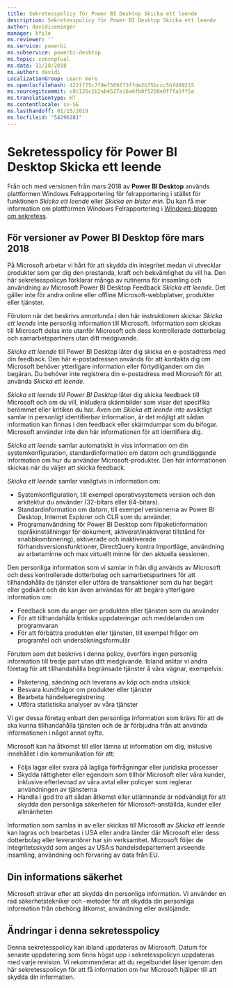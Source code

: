 ```yaml
---
title: Sekretesspolicy för Power BI Desktop Skicka ett leende
description: Sekretesspolicy för Power BI Desktop Skicka ett leende
author: davidiseminger
manager: kfile
ms.reviewer: ''
ms.service: powerbi
ms.subservice: powerbi-desktop
ms.topic: conceptual
ms.date: 11/28/2018
ms.author: davidi
LocalizationGroup: Learn more
ms.openlocfilehash: 422ff75c7f9ef569f73ffde2b75bccc5bfd89215
ms.sourcegitcommit: c8c126c1b2ab4527a16a4fb8f5208e0f7fa5ff5a
ms.translationtype: HT
ms.contentlocale: sv-SE
ms.lasthandoff: 01/15/2019
ms.locfileid: "54296281"
---
```

# <a name="power-bi-desktop-send-a-smile-privacy-statement"></a>Sekretesspolicy för Power BI Desktop Skicka ett leende

Från och med versionen från mars 2018 av **Power BI Desktop** används plattformen Windows Felrapportering för felrapportering i stället för funktionen *Skicka ett leende* eller *Skicka en bister min*. Du kan få mer information om plattformen Windows Felrapportering i [Windows-bloggen om sekretess](https://blogs.windows.com/windowsexperience/2018/01/24/microsoft-introduces-new-privacy-tools-ahead-of-data-privacy-day/). 

## <a name="for-versions-of-power-bi-desktop-prior-to-march-2018"></a>För versioner av Power BI Desktop före mars 2018

På Microsoft arbetar vi hårt för att skydda din integritet medan vi utvecklar produkter som ger dig den prestanda, kraft och bekvämlighet du vill ha. Den här sekretesspolicyn förklarar många av rutinerna för insamling och användning av Microsoft Power BI Desktop Feedback *Skicka ett leende*. Det gäller inte för andra online eller offline Microsoft-webbplatser, produkter eller tjänster.

Förutom när det beskrivs annorlunda i den här instruktionen skickar *Skicka ett leende* inte personlig information till Microsoft. Information som skickas till Microsoft delas inte utanför Microsoft och dess kontrollerade dotterbolag och samarbetspartners utan ditt medgivande.

*Skicka ett leende* till Power BI Desktop låter dig skicka en e-postadress med din feedback. Den här e-postadressen används för att kontakta dig om Microsoft behöver ytterligare information eller förtydliganden om din begäran. Du behöver inte registrera din e-postadress med Microsoft för att använda *Skicka ett leende*.

*Skicka ett leende till Power BI Desktop* låter dig skicka feedback till Microsoft och om du vill, inkludera skärmbilder som visar det specifika berömmet eller kritiken du har. Även om *Skicka ett leende* inte avsiktligt samlar in personligt identifierbar information, är det möjligt att sådan information kan finnas i den feedback eller skärmdumpar som du bifogar. Microsoft använder inte den här informationen för att identifiera dig.

*Skicka ett leende* samlar automatiskt in viss information om din systemkonfiguration, standardinformation om datorn och grundläggande information om hur du använder Microsoft-produkter. Den här informationen skickas när du väljer att skicka feedback.

*Skicka ett leende* samlar vanligtvis in information om:

* Systemkonfiguration, till exempel operativsystemets version och den arkitektur du använder (32-bitars eller 64-bitars).
* Standardinformation om datorn, till exempel versionerna av Power BI Desktop, Internet Explorer och CLR som du använder.
* Programanvändning för Power BI Desktop som filpaketinformation (språkinställningar för dokument, aktiverat/inaktiverat tillstånd för snabbkombinering), aktiverade och inaktiverade förhandsversionsfunktioner, DirectQuery kontra Importläge, användning av arbetsminne och max virtuellt minne för den aktuella sessionen.

Den personliga information som vi samlar in från dig används av Microsoft och dess kontrollerade dotterbolag och samarbetspartners för att tillhandahålla de tjänster eller utföra de transaktioner som du har begärt eller godkänt och de kan även användas för att begära ytterligare information om:

* Feedback som du anger om produkten eller tjänsten som du använder
* För att tillhandahålla kritiska uppdateringar och meddelanden om programvaran
* För att förbättra produkten eller tjänsten, till exempel frågor om programfel och undersökningsformulär

Förutom som det beskrivs i denna policy, överförs ingen personlig information till tredje part utan ditt medgivande. Ibland anlitar vi andra företag för att tillhandahålla begränsade tjänster å våra vägnar, exempelvis:

* Paketering, sändning och leverans av köp och andra utskick
* Besvara kundfrågor om produkter eller tjänster
* Bearbeta händelseregistrering
* Utföra statistiska analyser av våra tjänster

Vi ger dessa företag enbart den personliga information som krävs för att de ska kunna tillhandahålla tjänsten och de är förbjudna från att använda informationen i något annat syfte.

Microsoft kan ha åtkomst till eller lämna ut information om dig, inklusive innehållet i din kommunikation för att:

* Följa lagar eller svara på lagliga förfrågningar eller juridiska processer
* Skydda rättigheter eller egendom som tillhör Microsoft eller våra kunder, inklusive efterlevnad av våra avtal eller policyer som reglerar användningen av tjänsterna
* Handla i god tro att sådan åtkomst eller utlämnande är nödvändigt för att skydda den personliga säkerheten för Microsoft-anställda, kunder eller allmänheten

Information som samlas in av eller skickas till Microsoft av *Skicka ett leende* kan lagras och bearbetas i USA eller andra länder där Microsoft eller dess dotterbolag eller leverantörer har sin verksamhet. Microsoft följer de integritetsskydd som anges av USA:s handelsdepartement avseende insamling, användning och förvaring av data från EU.

## <a name="security-of-your-information"></a>Din informations säkerhet
Microsoft strävar efter att skydda din personliga information. Vi använder en rad säkerhetstekniker och -metoder för att skydda din personliga information från obehörig åtkomst, användning eller avslöjande.

## <a name="changes-to-this-privacy-statement"></a>Ändringar i denna sekretesspolicy
Denna sekretesspolicy kan ibland uppdateras av Microsoft. Datum för senaste uppdatering som finns högst upp i sekretesspolicyn uppdateras med varje revision. Vi rekommenderar att du regelbundet läser igenom den här sekretesspolicyn för att få information om hur Microsoft hjälper till att skydda din information.

